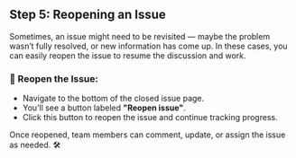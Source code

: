 ## Step 5: Reopening an Issue

Sometimes, an issue might need to be revisited — maybe the problem wasn’t fully resolved, or new information has come up. In these cases, you can easily reopen the issue to resume the discussion and work.

### :repeat: Reopen the Issue:

- Navigate to the bottom of the closed issue page.
- You’ll see a button labeled **"Reopen issue"**.
- Click this button to reopen the issue and continue tracking progress.

Once reopened, team members can comment, update, or assign the issue as needed. :hammer_and_wrench:
